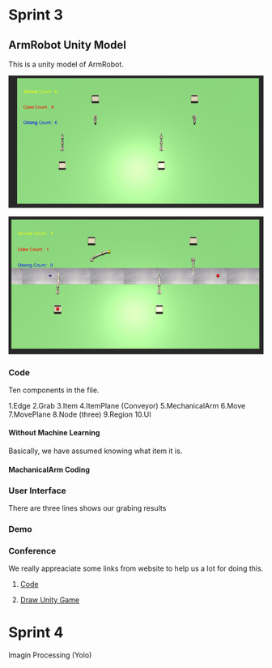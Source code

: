 # Sprint 3

## ArmRobot Unity Model

This is a unity model of ArmRobot. 

![ArmRobot](https://github.com/lijinlunbeng/Project-RobotArm-/blob/main/images/10.PNG)

![ArmRobot2](https://github.com/lijinlunbeng/Project-RobotArm-/blob/main/images/11.PNG)

### Code

Ten components in the file.

1.Edge
2.Grab
3.Item
4.ItemPlane (Conveyor)
5.MechanicalArm
6.Move
7.MovePlane
8.Node (three)
9.Region
10.UI

#### Without Machine Learning

Basically, we have assumed knowing what item it is.

#### MachanicalArm Coding

### User Interface

There are three lines shows our grabing results

### Demo

### Conference

We really appreaciate some links from website to help us a lot for doing this.

1. [Code](https://blog.csdn.net/Ro969668074/article/details/84788173?utm_medium=distribute.pc_relevant.none-task-blog-BlogCommendFromMachineLearnPai2-1.channel_param&depth_1-utm_source=distribute.pc_relevant.none-task-blog-BlogCommendFromMachineLearnPai2-1.channel_param)


2. [Draw Unity Game](https://www.youtube.com/watch?v=7_JdDUGmLL0)

# Sprint 4

Imagin Processing (Yolo)

